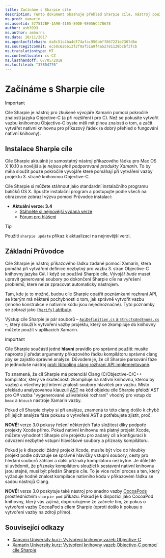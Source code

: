 ```yaml
---
title: Začínáme s Sharpie cíle
description: Tento dokument obsahuje přehled Sharpie cíle, nástroj použitý k automatizaci vytváření vazby na C# kód Objective-C.
ms.prod: xamarin
ms.assetid: 577512BF-1A90-41E5-89DE-9E056C478678
author: asb3993
ms.author: amburns
ms.date: 10/11/2017
ms.openlocfilehash: da8c51c4ba4df74afac950bbff867221e7307d6e
ms.sourcegitcommit: ec50c626613f2f9af51a9f4a52781129bcbf3fcb
ms.translationtype: MT
ms.contentlocale: cs-CZ
ms.lasthandoff: 07/05/2018
ms.locfileid: "37854776"
---
```

# <a name="getting-started-with-objective-sharpie"></a>Začínáme s Sharpie cíle

> [!IMPORTANT]
> Cíle Sharpie je nástroj pro zkušené vývojáře Xamarin pomocí pokročilé znalosti jazyka Objective-C (a při rozšíření i pro C). Než se pokusíte vytvořit vazbu knihovnou Objective-C byste měli mít plnou znalosti o tom, a začít vytvářet nativní knihovnu pro příkazový řádek (a dobrý přehled o fungování nativní knihovny).

<a name="installing" />

## <a name="installing-objective-sharpie"></a>Instalace Sharpie cíle

Cíle Sharpie aktuálně je samostatný nástroj příkazového řádku pro Mac OS X 10.10 a novější a je _nejsou plně podporované produkty Xamarin_. To by měla sloužit pouze pokročilé vývojáře které pomáhají při vytváření vazby projektu 3. straně knihovnou Objective-C.

Cíle Sharpie si můžete stáhnout jako standardní instalačního programu balíčků OS X.
Spusťte instalační program a postupujte podle všech na obrazovce zobrazí výzvu pomocí Průvodce instalací:

- **Aktuální verze: 3.4**
  - [Stáhněte si nejnovější vydaná verze](https://dl.xamarin.com/objective-sharpie/ObjectiveSharpie.pkg)
  - [Fórum pro hlášení](https://forums.xamarin.com/discussion/104800/objective-sharpie-3-4)

> [!TIP]
> Použití `sharpie update` příkaz k aktualizaci na nejnovější verzi.

## <a name="basic-walkthrough"></a>Základní Průvodce

Cíle Sharpie je nástroj příkazového řádku zadané pomocí Xamarin, která pomáhá při vytváření definice nezbytný pro vazbu 3. stran Objective-C knihovny jazyka C#.
I když se používá Sharpie cíle, Vývojář *bude* muset upravit generované soubory po dokončení Sharpie cíle na vyřešení problémů, které nelze zpracovat automaticky nástrojem.

Tam, kde je to možné, budou cíle Sharpie opatřit poznámkami rozhraní API, se kterým má některé pochybnosti o tom, jak správně vytvořit vazbu (mnoho konstrukce v nativním kódu jsou nejednoznačné).
Tyto poznámky se zobrazí jako [ `[Verify]` atributy](~/cross-platform/macios/binding/objective-sharpie/platform/verify.md).

Výstup cíle Sharpie je pár souborů – [ `ApiDefinition.cs` a `StructsAndEnums.cs` ](~/cross-platform/macios/binding/objective-sharpie/platform/apidefinitions-structsandenums.md) –, který slouží k vytvoření vazby projektu, který se zkompiluje do knihovny můžete použít v aplikacích Xamarin.

> [!IMPORTANT]
> Cíle Sharpie součástí jedné **hlavní** pravidlo pro správné použití: musíte naprosto jí předat argumenty příkazového řádku kompilátoru správné clang aby se zajistilo správné analýze. Důvodem je, že cíl Sharpie parsování fáze je jednoduše nástroj [proti libtooling clang rozhraní API implementované](http://clang.llvm.org/docs/LibTooling.html).

To znamená, že cíl Sharpie má potenciál Clang (C/Objective-C/C++ kompilátor, který ve skutečnosti zkompiluje na nativní knihovnu, kterou by vazby) a všechny její interní znalosti soubory hlaviček pro vazbu.
Místo překladu analyzovanou klauzuli [AST](http://en.wikipedia.org/wiki/Abstract_syntax_tree) na kód objektu cíle Sharpie přeloží AST pro C# vazba "vygenerované uživatelské rozhraní" vhodný pro vstup do `bmac` a `btouch` nástroje Xamarin vazby.

Pokud cíl Sharpie chyby si při analýze, znamená to této clang došlo k chybě při jejich analýze fáze pokusu o vytvoření AST a potřebujete zjistit, proč.

**NOVÉ!** verze 3.0 pokusy řešení některých Tato složitost díky podpoře projekty Xcode přímo. Pokud nativní knihovnu má platný projekt Xcode, můžete vyhodnotit Sharpie cíle projektu pro zadaný cíl a konfiguraci k odvození nezbytné vstupní hlavičkové soubory a příznaky kompilátoru.

Pokud je k dispozici žádný projekt Xcode, musíte být více do hloubky projekt podle odvozuje se správné hlavičky vstupní soubory, cesty pro hledání souborů záhlaví a další příznaky kompilátoru nezbytné. Je důležité si uvědomit, že příznaky kompilátoru sloužící k sestavení nativní knihovnu jsou stejné, musí být předán Sharpie cíle. To je více ruční proces a ten, který vyžaduje hodně znalost kompilace nativního kódu v příkazovém řádku se sadou nástrojů Clang.

**NOVÉ!** verze 3.0 poskytuje také nástroj pro snadno vazby [CocoaPods](https://cocoapods.org) prostřednictvím `sharpie pod` příkazu.
Pokud je k dispozici jako CocoaPod knihovny, který vás zajímá, doporučujeme že začnete tím, že pokus o vytvoření vazby CocoaPod s cílem Sharpie (oproti došlo k pokusu o vytvoření vazby na zdroji přímo).

## <a name="related-links"></a>Související odkazy

- [Xamarin University kurz: Vytvoření knihovny vazeb Objective-C](https://university.xamarin.com/classes/track/all#building-an-objective-c-bindings-library)
- [Xamarin University kurz: Vytvoření knihovny vazeb Objective-C pomocí cíle Sharpie](https://university.xamarin.com/classes/track/all#build-an-objective-c-bindings-library-with-objective-sharpie)